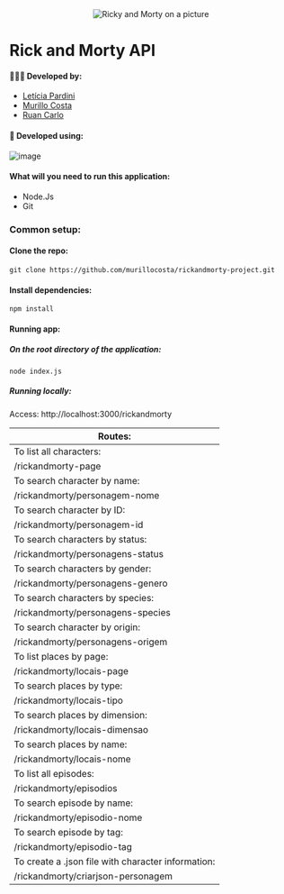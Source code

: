  <div align="center">
  <img src="https://user-images.githubusercontent.com/91096652/171269826-3f0288a8-cbd2-49a9-b689-bbc00380d321.png" alt="Ricky and Morty on a picture"/>
</div>

  # Rick and Morty API

#### 👩🏾‍💻 Developed by:
- [Letícia Pardini](https://github.com/leticiapardini)
- [Murillo Costa](https://github.com/murillocosta)
- [Ruan Carlo](https://github.com/rucp)

#### 🔧 Developed using:

![image](https://img.shields.io/badge/Node.js-339933?style=for-the-badge&logo=nodedotjs&logoColor=white)

#### What will you need to run this application:

- Node.Js
- Git

### Common setup:

#### Clone the repo:

``` 
git clone https://github.com/murillocosta/rickandmorty-project.git 
```
#### Install dependencies:

```
npm install
```

#### Running app:

##### On the root directory of the application:

```
node index.js
```

##### Running locally:

Access: http://localhost:3000/rickandmorty

<table class="tg">
<thead>
  <tr>
    <th class="tg-beep"><span style="font-weight:bold">Routes:</span></th>
  </tr>
</thead>
<tbody>
  <tr>
    <td class="tg-pu0z">To list all characters:</td>
  </tr>
  <tr>
    <td class="tg-0pky">/rickandmorty-page</td>
  </tr>
  <tr>
    <td class="tg-pu0z">To search character by name:</td>
  </tr>
  <tr>
    <td class="tg-0pky">/rickandmorty/personagem-nome</td>
  </tr>
  <tr>
    <td class="tg-pu0z">To search character by ID:</td>
  </tr>
  <tr>
    <td class="tg-0pky">/rickandmorty/personagem-id</td>
  </tr>
  <tr>
    <td class="tg-pu0z">To search characters by status:</td>
  </tr>
  <tr>
    <td class="tg-0pky">/rickandmorty/personagens-status</td>
  </tr>
  <tr>
    <td class="tg-pu0z">To search characters by gender:</td>
  </tr>
  <tr>
    <td class="tg-0pky">/rickandmorty/personagens-genero</td>
  </tr>
  <tr>
    <td class="tg-pu0z">To search characters by species:</td>
  </tr>
  <tr>
    <td class="tg-0pky">/rickandmorty/personagens-species</td>
  </tr>
  <tr>
    <td class="tg-pu0z">To search character by origin:</td>
  </tr>
  <tr>
    <td class="tg-0pky">/rickandmorty/personagens-origem</td>
  </tr>
  <tr>
    <td class="tg-pu0z">To list places by page:</td>
  </tr>
  <tr>
    <td class="tg-0pky">/rickandmorty/locais-page</td>
  </tr>
  <tr>
    <td class="tg-pu0z">To search places by type:</td>
  </tr>
  <tr>
    <td class="tg-0pky">/rickandmorty/locais-tipo</td>
  </tr>
  <tr>
    <td class="tg-pu0z">To search places by dimension:</td>
  </tr>
  <tr>
    <td class="tg-0pky">/rickandmorty/locais-dimensao</td>
  </tr>
  <tr>
    <td class="tg-pu0z">To search places by name:</td>
  </tr>
  <tr>
    <td class="tg-0pky">/rickandmorty/locais-nome</td>
  </tr>
  <tr>
    <td class="tg-pu0z">To list all episodes:</td>
  </tr>
  <tr>
    <td class="tg-0pky">/rickandmorty/episodios</td>
  </tr>
  <tr>
    <td class="tg-pu0z">To search episode by name:</td>
  </tr>
  <tr>
    <td class="tg-0pky">/rickandmorty/episodio-nome</td>
  </tr>
  <tr>
    <td class="tg-pu0z">To search episode by tag:</td>
  </tr>
  <tr>
    <td class="tg-0pky">/rickandmorty/episodio-tag</td>
  </tr>
  <tr>
    <td class="tg-pu0z">To create a .json file with character information:</td>
  </tr>
  <tr>
    <td class="tg-0pky">/rickandmorty/criarjson-personagem</td>
  </tr>
</tbody>
</table>


